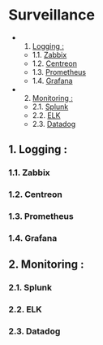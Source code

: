 # Surveillance
<!-- vscode-markdown-toc -->
* 1. [Logging :](#Logging:)
	* 1.1. [Zabbix](#Zabbix)
	* 1.2. [Centreon](#Centreon)
	* 1.3. [Prometheus](#Prometheus)
	* 1.4. [Grafana](#Grafana)
* 2. [Monitoring :](#Monitoring:)
	* 2.1. [Splunk](#Splunk)
	* 2.2. [ELK](#ELK)
	* 2.3. [Datadog](#Datadog)

<!-- vscode-markdown-toc-config
	numbering=true
	autoSave=true
	/vscode-markdown-toc-config -->
<!-- /vscode-markdown-toc -->
##  1. <a name='Logging:'></a>Logging :

###  1.1. <a name='Zabbix'></a>Zabbix

###  1.2. <a name='Centreon'></a>Centreon

###  1.3. <a name='Prometheus'></a>Prometheus

###  1.4. <a name='Grafana'></a>Grafana

##  2. <a name='Monitoring:'></a>Monitoring :

###  2.1. <a name='Splunk'></a>Splunk

###  2.2. <a name='ELK'></a>ELK

###  2.3. <a name='Datadog'></a>Datadog
